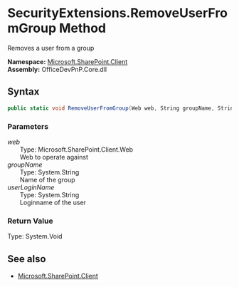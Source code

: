 # SecurityExtensions.RemoveUserFromGroup Method  
Removes a user from a group  

**Namespace:** [Microsoft.SharePoint.Client](Microsoft.SharePoint.Client.md)  
**Assembly:** OfficeDevPnP.Core.dll  
## Syntax
```C#
public static void RemoveUserFromGroup(Web web, String groupName, String userLoginName)
```
### Parameters
*web*  
&emsp;&emsp;Type: Microsoft.SharePoint.Client.Web  
&emsp;&emsp;Web to operate against  
*groupName*  
&emsp;&emsp;Type: System.String  
&emsp;&emsp;Name of the group  
*userLoginName*  
&emsp;&emsp;Type: System.String  
&emsp;&emsp;Loginname of the user  
### Return Value
Type: System.Void  

## See also
- [Microsoft.SharePoint.Client](Microsoft.SharePoint.Client.md)
